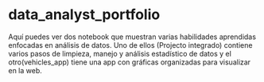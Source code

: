 # data_analyst_portfolio
Aquí puedes ver dos notebook que muestran varias habilidades aprendidas enfocadas en análisis de datos.
Uno de ellos (Projecto integrado) contiene varios pasos de limpieza, manejo y análisis estadístico de datos y el otro(vehicles_app) tiene una app con gráficas organizadas para visualizar en la web.
